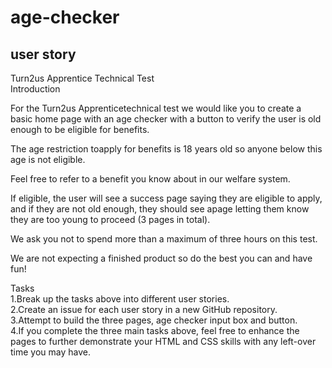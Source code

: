 # age-checker
## user story

Turn2us Apprentice Technical Test  <br>
Introduction  <br>

For the Turn2us Apprenticetechnical test we would like you to create a basic home page with an age checker with a button to verify the user is old enough to be eligible for benefits.   <br>

The age restriction toapply for benefits is 18 years old so anyone below this age is not eligible.   <br>

Feel free to refer to a benefit you know about in our welfare system.  <br>

If eligible, the user will see a success page saying they are eligible to apply, and if they are not old enough, they should see apage letting them know they are too young to proceed (3 pages in total).   <br>

We ask you not to spend more than a maximum of three hours on this test.  <br>

We are not expecting a finished product so do the best you can and have fun!  <br>

Tasks  <br>
1.Break up the tasks above into different user stories.  <br>
2.Create an issue for each user story in a new GitHub repository.  <br>
3.Attempt to build the three pages, age checker input box and button.   <br>
4.If you complete the three main tasks above, feel free to enhance the pages to further demonstrate your HTML and CSS skills with any left-over time you may have.
